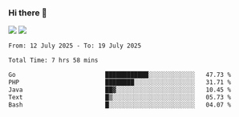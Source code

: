 ### Hi there 👋️

![](https://komarev.com/ghpvc/?username=Loner1024)
![](https://hit.yhype.me/github/profile?account_id=20189164)

<!--START_SECTION:waka-->

```txt
From: 12 July 2025 - To: 19 July 2025

Total Time: 7 hrs 58 mins

Go                         ████████████░░░░░░░░░░░░░   47.73 %
PHP                        ████████░░░░░░░░░░░░░░░░░   31.71 %
Java                       ██▓░░░░░░░░░░░░░░░░░░░░░░   10.45 %
Text                       █▒░░░░░░░░░░░░░░░░░░░░░░░   05.73 %
Bash                       █░░░░░░░░░░░░░░░░░░░░░░░░   04.07 %
```

<!--END_SECTION:waka-->



